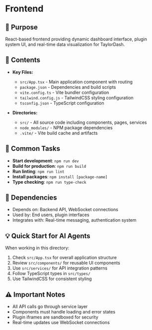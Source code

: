 # Frontend

## 🎯 Purpose
React-based frontend providing dynamic dashboard interface, plugin system UI, and real-time data visualization for TaylorDash.

## 📁 Contents
- **Key Files:**
  - `src/App.tsx` - Main application component with routing
  - `package.json` - Dependencies and build scripts
  - `vite.config.ts` - Vite bundler configuration
  - `tailwind.config.js` - TailwindCSS styling configuration
  - `tsconfig.json` - TypeScript configuration

- **Directories:**
  - `src/` - All source code including components, pages, services
  - `node_modules/` - NPM package dependencies
  - `.vite/` - Vite build cache and artifacts

## 🔧 Common Tasks
- **Start development**: `npm run dev`
- **Build for production**: `npm run build`
- **Run linting**: `npm run lint`
- **Install packages**: `npm install [package-name]`
- **Type checking**: `npm run type-check`

## 🔗 Dependencies
- Depends on: Backend API, WebSocket connections
- Used by: End users, plugin interfaces
- Integrates with: Real-time messaging, authentication system

## 💡 Quick Start for AI Agents
When working in this directory:
1. Check `src/App.tsx` for overall application structure
2. Review `src/components/` for reusable UI components
3. Use `src/services/` for API integration patterns
4. Follow TypeScript types in `src/types/`
5. Use TailwindCSS for consistent styling

## ⚠️ Important Notes
- All API calls go through service layer
- Components must handle loading and error states
- Plugin iframes are sandboxed for security
- Real-time updates use WebSocket connections